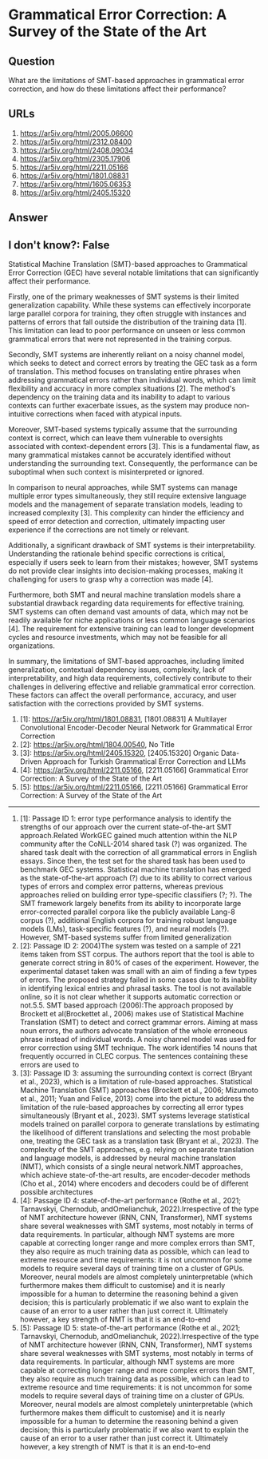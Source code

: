 # Grammatical Error Correction: A Survey of the State of the Art

## Question

What are the limitations of SMT-based approaches in grammatical error correction, and how do these limitations affect their performance?

## URLs

1. https://ar5iv.org/html/2005.06600
2. https://ar5iv.org/html/2312.08400
3. https://ar5iv.org/html/2408.09034
4. https://ar5iv.org/html/2305.17906
5. https://ar5iv.org/html/2211.05166
6. https://ar5iv.org/html/1801.08831
7. https://ar5iv.org/html/1605.06353
8. https://ar5iv.org/html/2405.15320

## Answer

## I don't know?: False

Statistical Machine Translation (SMT)-based approaches to Grammatical Error Correction (GEC) have several notable limitations that can significantly affect their performance. 

Firstly, one of the primary weaknesses of SMT systems is their limited generalization capability. While these systems can effectively incorporate large parallel corpora for training, they often struggle with instances and patterns of errors that fall outside the distribution of the training data [1]. This limitation can lead to poor performance on unseen or less common grammatical errors that were not represented in the training corpus.

Secondly, SMT systems are inherently reliant on a noisy channel model, which seeks to detect and correct errors by treating the GEC task as a form of translation. This method focuses on translating entire phrases when addressing grammatical errors rather than individual words, which can limit flexibility and accuracy in more complex situations [2]. The method's dependency on the training data and its inability to adapt to various contexts can further exacerbate issues, as the system may produce non-intuitive corrections when faced with atypical inputs.

Moreover, SMT-based systems typically assume that the surrounding context is correct, which can leave them vulnerable to oversights associated with context-dependent errors [3]. This is a fundamental flaw, as many grammatical mistakes cannot be accurately identified without understanding the surrounding text. Consequently, the performance can be suboptimal when such context is misinterpreted or ignored.

In comparison to neural approaches, while SMT systems can manage multiple error types simultaneously, they still require extensive language models and the management of separate translation models, leading to increased complexity [3]. This complexity can hinder the efficiency and speed of error detection and correction, ultimately impacting user experience if the corrections are not timely or relevant.

Additionally, a significant drawback of SMT systems is their interpretability. Understanding the rationale behind specific corrections is critical, especially if users seek to learn from their mistakes; however, SMT systems do not provide clear insights into decision-making processes, making it challenging for users to grasp why a correction was made [4].

Furthermore, both SMT and neural machine translation models share a substantial drawback regarding data requirements for effective training. SMT systems can often demand vast amounts of data, which may not be readily available for niche applications or less common language scenarios [4]. The requirement for extensive training can lead to longer development cycles and resource investments, which may not be feasible for all organizations.

In summary, the limitations of SMT-based approaches, including limited generalization, contextual dependency issues, complexity, lack of interpretability, and high data requirements, collectively contribute to their challenges in delivering effective and reliable grammatical error correction. These factors can affect the overall performance, accuracy, and user satisfaction with the corrections provided by SMT systems.

1. [1]:  https://ar5iv.org/html/1801.08831, [1801.08831] A Multilayer Convolutional Encoder-Decoder Neural Network for Grammatical Error Correction
2. [2]:  https://ar5iv.org/html/1804.00540, No Title
3. [3]:  https://ar5iv.org/html/2405.15320, [2405.15320] Organic Data-Driven Approach for Turkish Grammatical Error Correction and LLMs
4. [4]:  https://ar5iv.org/html/2211.05166, [2211.05166] Grammatical Error Correction: A Survey of the State of the Art
5. [5]:  https://ar5iv.org/html/2211.05166, [2211.05166] Grammatical Error Correction: A Survey of the State of the Art
---
1. [1]:  Passage ID 1: error type performance analysis to identify the strengths of our approach over the current state-of-the-art SMT approach.Related WorkGEC gained much attention within the NLP community after the CoNLL-2014 shared task (?) was organized. The shared task dealt with the correction of all grammatical errors in English essays. Since then, the test set for the shared task has been used to benchmark GEC systems. Statistical machine translation has emerged as the state-of-the-art approach (?) due to its ability to correct various types of errors and complex error patterns, whereas previous approaches relied on building error type-specific classifiers (?; ?). The SMT framework largely benefits from its ability to incorporate large error-corrected parallel corpora like the publicly available Lang-8 corpus (?), additional English corpora for training robust language models (LMs), task-specific features (?), and neural models (?). However, SMT-based systems suffer from limited generalization
2. [2]:  Passage ID 2: 2004)The system was tested on a sample of 221 items taken from SST corpus. The authors report that the tool is able to generate correct string in 80% of cases of the experiment. However, the experimental dataset taken was small with an aim of finding a few types of errors. The proposed strategy failed in some cases due to its inability in identifying lexical entries and phrasal tasks. The tool is not available online, so it is not clear whether it supports automatic correction or not.5.5. SMT based approach (2006):The approach proposed by Brockett et al(Brockettet al., 2006) makes use of Statistical Machine Translation (SMT) to detect and correct grammar errors. Aiming at mass noun errors, the authors advocate translation of the whole erroneous phrase instead of individual words. A noisy channel model was used for error correction using SMT technique. The work identifies 14 nouns that frequently occurred in CLEC corpus. The sentences containing these errors are used to
3. [3]:  Passage ID 3: assuming the surrounding context is correct (Bryant et al., 2023), which is a limitation of rule-based approaches. Statistical Machine Translation (SMT) approaches (Brockett et al., 2006; Mizumoto et al., 2011; Yuan and Felice, 2013) come into the picture to address the limitation of the rule-based approaches by correcting all error types simultaneously (Bryant et al., 2023). SMT systems leverage statistical models trained on parallel corpora to generate translations by estimating the likelihood of different translations and selecting the most probable one, treating the GEC task as a translation task (Bryant et al., 2023). The complexity of the SMT approaches, e.g. relying on separate translation and language models, is addressed by neural machine translation (NMT), which consists of a single neural network.NMT approaches, which achieve state-of-the-art results, are encoder-decoder methods (Cho et al., 2014) where encoders and decoders could be of different possible architectures
4. [4]:  Passage ID 4: state-of-the-art performance (Rothe et al., 2021; Tarnavskyi, Chernodub, andOmelianchuk, 2022).Irrespective of the type of NMT architecture however (RNN, CNN, Transformer), NMT systems share several weaknesses with SMT systems, most notably in terms of data requirements. In particular, although NMT systems are more capable at correcting longer range and more complex errors than SMT, they also require as much training data as possible, which can lead to extreme resource and time requirements: it is not uncommon for some models to require several days of training time on a cluster of GPUs. Moreover, neural models are almost completely uninterpretable (which furthermore makes them difficult to customise) and it is nearly impossible for a human to determine the reasoning behind a given decision; this is particularly problematic if we also want to explain the cause of an error to a user rather than just correct it. Ultimately however, a key strength of NMT is that it is an end-to-end
5. [5]:  Passage ID 5: state-of-the-art performance (Rothe et al., 2021; Tarnavskyi, Chernodub, andOmelianchuk, 2022).Irrespective of the type of NMT architecture however (RNN, CNN, Transformer), NMT systems share several weaknesses with SMT systems, most notably in terms of data requirements. In particular, although NMT systems are more capable at correcting longer range and more complex errors than SMT, they also require as much training data as possible, which can lead to extreme resource and time requirements: it is not uncommon for some models to require several days of training time on a cluster of GPUs. Moreover, neural models are almost completely uninterpretable (which furthermore makes them difficult to customise) and it is nearly impossible for a human to determine the reasoning behind a given decision; this is particularly problematic if we also want to explain the cause of an error to a user rather than just correct it. Ultimately however, a key strength of NMT is that it is an end-to-end